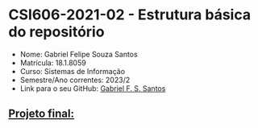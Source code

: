 # **CSI606-2021-02 - Estrutura básica do repositório**

- Nome: Gabriel Felipe Souza Santos
- Matrícula: 18.1.8059
- Curso: Sistemas de Informação
- Semestre/Ano correntes: 2023/2
- Link para o seu GitHub: [Gabriel F. S. Santos](https://github.com/GabrielFSSantos)

## [Projeto final:](./Projeto/README.md)

